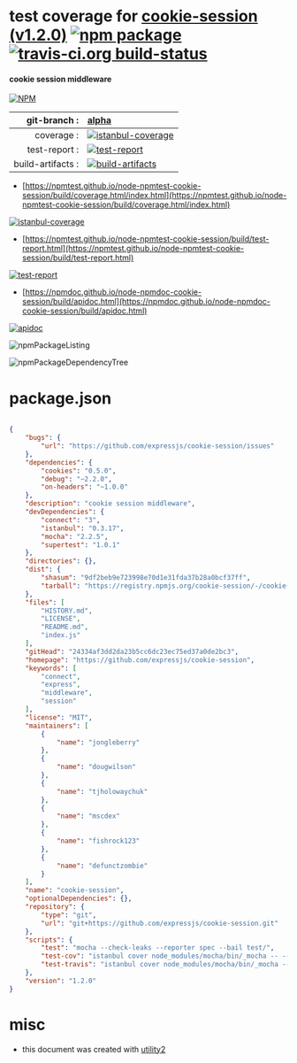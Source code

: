 # test coverage for  [cookie-session (v1.2.0)](https://github.com/expressjs/cookie-session)  [![npm package](https://img.shields.io/npm/v/npmtest-cookie-session.svg?style=flat-square)](https://www.npmjs.org/package/npmtest-cookie-session) [![travis-ci.org build-status](https://api.travis-ci.org/npmtest/node-npmtest-cookie-session.svg)](https://travis-ci.org/npmtest/node-npmtest-cookie-session)
#### cookie session middleware

[![NPM](https://nodei.co/npm/cookie-session.png?downloads=true&downloadRank=true&stars=true)](https://www.npmjs.com/package/cookie-session)

| git-branch : | [alpha](https://github.com/npmtest/node-npmtest-cookie-session/tree/alpha)|
|--:|:--|
| coverage : | [![istanbul-coverage](https://npmtest.github.io/node-npmtest-cookie-session/build/coverage.badge.svg)](https://npmtest.github.io/node-npmtest-cookie-session/build/coverage.html/index.html)|
| test-report : | [![test-report](https://npmtest.github.io/node-npmtest-cookie-session/build/test-report.badge.svg)](https://npmtest.github.io/node-npmtest-cookie-session/build/test-report.html)|
| build-artifacts : | [![build-artifacts](https://npmtest.github.io/node-npmtest-cookie-session/glyphicons_144_folder_open.png)](https://github.com/npmtest/node-npmtest-cookie-session/tree/gh-pages/build)|

- [https://npmtest.github.io/node-npmtest-cookie-session/build/coverage.html/index.html](https://npmtest.github.io/node-npmtest-cookie-session/build/coverage.html/index.html)

[![istanbul-coverage](https://npmtest.github.io/node-npmtest-cookie-session/build/screenCapture.buildCi.browser.%252Ftmp%252Fbuild%252Fcoverage.lib.html.png)](https://npmtest.github.io/node-npmtest-cookie-session/build/coverage.html/index.html)

- [https://npmtest.github.io/node-npmtest-cookie-session/build/test-report.html](https://npmtest.github.io/node-npmtest-cookie-session/build/test-report.html)

[![test-report](https://npmtest.github.io/node-npmtest-cookie-session/build/screenCapture.buildCi.browser.%252Ftmp%252Fbuild%252Ftest-report.html.png)](https://npmtest.github.io/node-npmtest-cookie-session/build/test-report.html)

- [https://npmdoc.github.io/node-npmdoc-cookie-session/build/apidoc.html](https://npmdoc.github.io/node-npmdoc-cookie-session/build/apidoc.html)

[![apidoc](https://npmdoc.github.io/node-npmdoc-cookie-session/build/screenCapture.buildCi.browser.%252Ftmp%252Fbuild%252Fapidoc.html.png)](https://npmdoc.github.io/node-npmdoc-cookie-session/build/apidoc.html)

![npmPackageListing](https://npmtest.github.io/node-npmtest-cookie-session/build/screenCapture.npmPackageListing.svg)

![npmPackageDependencyTree](https://npmtest.github.io/node-npmtest-cookie-session/build/screenCapture.npmPackageDependencyTree.svg)



# package.json

```json

{
    "bugs": {
        "url": "https://github.com/expressjs/cookie-session/issues"
    },
    "dependencies": {
        "cookies": "0.5.0",
        "debug": "~2.2.0",
        "on-headers": "~1.0.0"
    },
    "description": "cookie session middleware",
    "devDependencies": {
        "connect": "3",
        "istanbul": "0.3.17",
        "mocha": "2.2.5",
        "supertest": "1.0.1"
    },
    "directories": {},
    "dist": {
        "shasum": "9df2beb9e723998e70d1e31fda37b28a0bcf37ff",
        "tarball": "https://registry.npmjs.org/cookie-session/-/cookie-session-1.2.0.tgz"
    },
    "files": [
        "HISTORY.md",
        "LICENSE",
        "README.md",
        "index.js"
    ],
    "gitHead": "24334af3dd2da23b5cc6dc23ec75ed37a0de2bc3",
    "homepage": "https://github.com/expressjs/cookie-session",
    "keywords": [
        "connect",
        "express",
        "middleware",
        "session"
    ],
    "license": "MIT",
    "maintainers": [
        {
            "name": "jongleberry"
        },
        {
            "name": "dougwilson"
        },
        {
            "name": "tjholowaychuk"
        },
        {
            "name": "mscdex"
        },
        {
            "name": "fishrock123"
        },
        {
            "name": "defunctzombie"
        }
    ],
    "name": "cookie-session",
    "optionalDependencies": {},
    "repository": {
        "type": "git",
        "url": "git+https://github.com/expressjs/cookie-session.git"
    },
    "scripts": {
        "test": "mocha --check-leaks --reporter spec --bail test/",
        "test-cov": "istanbul cover node_modules/mocha/bin/_mocha -- --check-leaks --reporter dot test/",
        "test-travis": "istanbul cover node_modules/mocha/bin/_mocha --report lcovonly -- --check-leaks --reporter spec test/"
    },
    "version": "1.2.0"
}
```



# misc
- this document was created with [utility2](https://github.com/kaizhu256/node-utility2)
